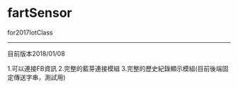 # fartSensor
for2017IotClass

----------

目前版本2018/01/08

1.可以連接FB資訊
2.完整的藍芽連接模組
3.完整的歷史紀錄顯示模組(目前後端固定傳送字串，測試用)
